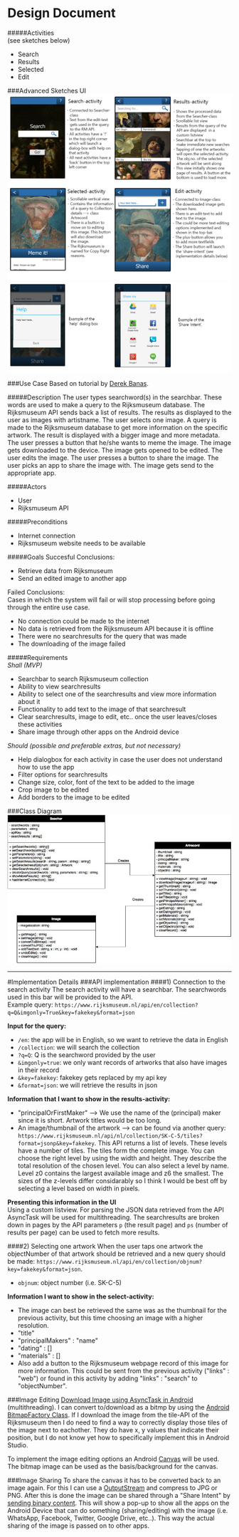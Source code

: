 # Design Document
#####Activities  
(see sketches below)
- Search
- Results
- Selected
- Edit 

###Advanced Sketches UI
![Advanced Sketches UI](/doc/advancedsketches_activities.jpg)    
![Advanced Sketches UI](/doc/advancedsketches_other.jpg)

###Use Case
Based on tutorial by [Derek Banas](https://www.youtube.com/watch?v=OkC7HKtiZC0).

#####Description
The user types searchword(s) in the searchbar. These words are used to make a query to the Rijksmuseum database. The Rijksmuseum API sends back a list of results. The results as displayed to the user as images with artistname. The user selects one image. A query is made to the Rijksmuseum database to get more information on the specific artwork. The result is displayed with a bigger image and more metadata. The user presses a button that he/she wants to meme the image. The image gets downloaded to the device. The image gets opened to be edited. The user edits the image. The user presses a button to share the image. The user picks an app to share the image with. The image gets send to the appropriate app. 

#####Actors
- User
- Rijksmuseum API

#####Preconditions
- Internet connection
- Rijksmuseum website needs to be available

#####Goals
Succesful Conclusions:  
- Retrieve data from Rijksmuseum
- Send an edited image to another app  
  
Failed Conclusions:  
Cases in which the system will fail or will stop processing before going through the entire use case.  
- No connection could be made to the internet
- No data is retrieved from the Rijksmuseum API because it is offline
- There were no searchresults for the query that was made
- The downloading of the image failed

#####Requirements  
*Shall (MVP)*  
- Searchbar to search Rijksmuseum collection
- Ability to view searchresults 
- Ability to select one of the searchresults and view more information about it 
- Functionality to add text to the image of that searchresult
- Clear searchresults, image to edit, etc.. once the user leaves/closes these activities
- Share image through other apps on the Android device

*Should (possible and preferable extras, but not necessary)*
- Help dialogbox for each activity in case the user does not understand how to use the app
- Filter options for searchresults
- Change size, color, font of the text to be added to the image
- Crop image to be edited
- Add borders to the image to be edited

###Class Diagram
![Class Diagram](/doc/classdiagram.jpg) 
  
---

#Implementation Details
###API implementation
####1) Connection to the search activity
The search activity will have a searchbar. The searchwords used in this bar will be provided to the API.  
Example query: `https://www.rijksmuseum.nl/api/en/collection?q=Q&imgonly=True&key=fakekey&format=json`  

**Input for the query:**
- `/en`: the app will be in English, so we want to retrieve the data in English
- `/collection`: we will search the collection   
- `?q=Q`: Q is the searchword provided by the user  
- `&imgonly=true`: we only want records of artworks that also have images in their record  
- `&key=fakekey`: fakekey gets replaced by my api key  
- `&format=json`: we will retrieve the results in json  

**Information that I want to show in the results-activity:**
- "principalOrFirstMaker" --> We use the name of the (principal) maker since it is short. Artwork titles would be too long.
- An image/thumbnail of the artwork --> can be found via another query:  `https://www.rijksmuseum.nl/api/nl/collection/SK-C-5/tiles?format=jsonp&key=fakekey`. This API returns a list of levels. These levels have a number of tiles. The tiles form the complete image. You can choose the right level by using the width and height. They describe the total resolution of the chosen level. You can also select a level by name. Level z0 contains the largest available image and z6 the smallest. The sizes of the z-levels differ considarably so I think I would be best off by selecting a level based on width in pixels.

**Presenting this information in the UI**  
Using a custom listview. For parsing the JSON data retrieved from the API AsyncTask will be used for multithreading. The searchresults are broken down in pages by the API parameters `p` (the result page) and `ps` (number of results per page) can be used to fetch more results. 
  
####2) Selecting one artwork
When the user taps one artwork the objectNumber of that artwork should be retrieved and a new query should be made: `https://www.rijksmuseum.nl/api/en/collection/objnum?key=fakekey&format=json`.
- `objnum`: object number (i.e. SK-C-5)

**Information I want to show in the select-activity:**
- The image can best be retrieved the same was as the thumbnail for the previous activity, but this time choosing an image with a higher resolution. 
- "title"
- "principalMakers" : "name"
- "dating" : [] 
- "materials" : [] 
- Also add a button to the Rijksmuseum webpage record of this image for more information. This could be sent from the previous activity ("links" : "web") or found in this activity by adding "links" : "search" to "objectNumber". 

###Image Editing
[Download Image using AsyncTask in Android](http://javatechig.com/android/download-image-using-asynctask-in-android) (multithreading). I can convert to/download as a bitmp by using the [Android BitmapFactory Class](http://developer.android.com/reference/android/graphics/BitmapFactory.html). If I download the image from the tile-API of the Rijksmuseum then I do need to find a way to correctly display those tiles of the image next to eachother. They do have x, y values that indicate their position, but I do not know yet how to specifically implement this in Android Studio. 

To implement the image editing options an Android [Canvas](http://developer.android.com/reference/android/graphics/Canvas.html) will be used. The bitmap image can be used as the basis/background for the canvas.

###Image Sharing
To share the canvas it has to be converted back to an image again. For this I can use a [OutputStream](http://stackoverflow.com/questions/13533471/how-to-save-view-from-canvas-to-png-file) and compress to JPG or PNG.
After this is done the image can be shared through a "Share Intent" by [sending binary content](http://developer.android.com/training/sharing/send.html). This will show a pop-up to show all the apps on the Android Device that can do something (sharing/editing) with the image (i.e. WhatsApp, Facebook, Twitter, Google Drive, etc..). This way the actual sharing of the image is passed on to other apps. 

